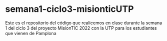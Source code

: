 # semana1-ciclo3-misionticUTP
Este es el repositorio del código que realicemos en clase durante la semana 1 del ciclo 3 del proyecto MisionTIC 2022 con la UTP para los estudiantes que vienen de Pamplona
